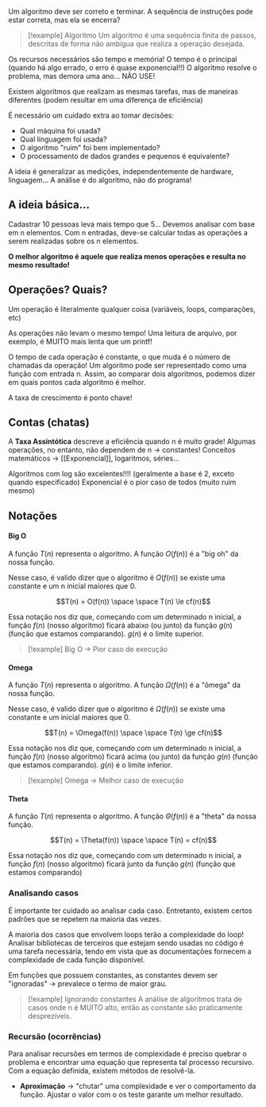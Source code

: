 Um algoritmo deve ser correto e terminar.
A sequência de instruções pode estar correta, mas ela se encerra?

> [!example] Algoritmo
>Um algoritmo é uma sequência finita de passos, descritas de forma não ambígua que realiza a operação desejada.

Os recursos necessários são tempo e memória!
O tempo é o principal (quando há algo errado, o erro é quase exponencial!!)
O algoritmo resolve o problema, mas demora uma ano... NÃO USE!

Existem algoritmos que realizam as mesmas tarefas, mas de maneiras diferentes (podem resultar em uma diferença de eficiência)

É necessário um cuidado extra ao tomar decisões:
- Qual máquina foi usada?
- Qual linguagem foi usada?
- O algoritmo "ruim" foi bem implementado?
- O processamento de dados grandes e pequenos é equivalente?

A ideia é generalizar as medições, independentemente de hardware, linguagem...
A análise é do algoritmo, não do programa!

## A ideia básica...
Cadastrar 10 pessoas leva mais tempo que 5... Devemos analisar com base em n elementos.
Com n entradas, deve-se calcular todas as operações a serem realizadas sobre os n elementos.

**O melhor algoritmo é aquele que realiza menos operações e resulta no mesmo resultado!**

## Operações? Quais?
Um operação é literalmente qualquer coisa (variáveis, loops, comparações, etc)

As operações não levam o mesmo tempo!
Uma leitura de arquivo, por exemplo, é MUITO mais lenta que um printf!

O tempo de cada operação é constante, o que muda é o número de chamadas da operação!
Um algoritmo pode ser representado como uma função com entrada n.
Assim, ao comparar dois algoritmos, podemos dizer em quais pontos cada algoritmo é melhor.

A taxa de crescimento é ponto chave!

## Contas (chatas)
A <strong>Taxa Assintótica</strong> descreve a eficiência quando n é muito grade!
Algumas operações, no entanto, não dependem de n -> constantes!
Conceitos matemáticos -> [[Exponencial]], logaritmos, séries...

Algoritmos com log são excelentes!!!! (geralmente a base é 2, exceto quando especificado)
Exponencial é o pior caso de todos (muito ruim mesmo)

## Notações

#### Big O
A função $T(n)$ representa o algoritmo.
A função $O(f(n))$ é a "big oh" da nossa função.

Nesse caso, é valido dizer que o algoritmo é $O(f(n))$ se existe uma constante e um n inicial maiores que 0.

$$T(n) = O(f(n)) \space \space T(n) \le cf(n)$$

Essa notação nos diz que, começando com um determinado n inicial, a função $f(n)$ (nosso algoritmo) ficará abaixo (ou junto) da função $g(n)$ (função que estamos comparando).
$g(n)$ é o limite superior. 

>[!example] Big O -> Pior caso de execução

  
#### Omega
A função $T(n)$ representa o algoritmo.
A função $\Omega(f(n))$ é a "ômega" da nossa função.

Nesse caso, é valido dizer que o algoritmo é $\Omega(f(n))$ se existe uma constante e um inicial maiores que 0.

$$T(n) = \Omega(f(n)) \space \space T(n) \ge cf(n)$$

Essa notação nos diz que, começando com um determinado n inicial, a função $f(n)$ (nosso algoritmo) ficará acima (ou junto) da função $g(n)$ (função que estamos comparando).
$g(n)$ é o limite inferior.

>[!example] Omega -> Melhor caso de execução


#### Theta
A função $T(n)$ representa o algoritmo.
A função $\Theta(f(n))$ é a "theta" da nossa função.

$$T(n) = \Theta(f(n)) \space \space T(n) = cf(n)$$

Essa notação nos diz que, começando com um determinado n inicial, a função $f(n)$ (nosso algoritmo) ficará junto da função $g(n)$ (função que estamos comparando)


### Analisando casos
É importante ter cuidado ao analisar cada caso. Entretanto, existem certos padrões que se repetem na maioria das vezes.

A maioria dos casos que envolvem loops terão a complexidade do loop!
Analisar bibliotecas de terceiros que estejam sendo usadas no código é uma tarefa necessária, tendo em vista que as documentações fornecem a complexidade de cada função disponível.

Em funções que possuem constantes, as constantes devem ser "ignoradas" -> prevalece o termo de maior grau.

>[!example] Ignorando constantes
>A análise de algoritmos trata de casos onde n é MUITO alto, então as constante são praticamente desprezíveis.


### Recursão (ocorrências)
Para analisar recursões em termos de complexidade é preciso quebrar o problema e encontrar uma equação que representa tal processo recursivo.
Com a equação definida, existem métodos de resolvê-la.

- **Aproximação** -> "chutar" uma complexidade e ver o comportamento da função. Ajustar o valor com o os teste garante um melhor resultado.

